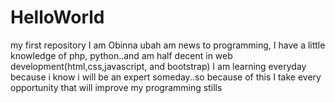 # HelloWorld
my first repository
I am Obinna ubah
am news to programming, I have a little knowledge of php, python..and am half decent in web development(html,css,javascript, and bootstrap)
I am learning everyday because i know i will be an expert someday..so because of this I take every opportunity that will improve my programming stills 
